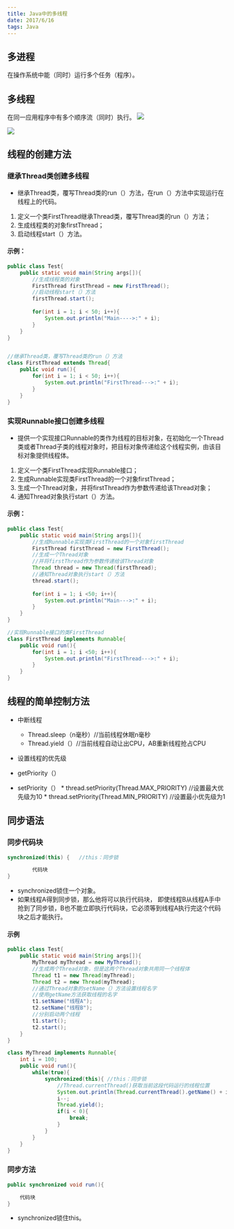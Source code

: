 ```yaml
---
title: Java中的多线程
date: 2017/6/16 
tags: Java
---
```


## 多进程 
在操作系统中能（同时）运行多个任务（程序）。

## 多线程 ##
在同一应用程序中有多个顺序流（同时）执行。
![](http://i.imgur.com/svr5BHK.png)

![](http://i.imgur.com/Pw3R29D.png)

## 线程的创建方法 ##
### 继承Thread类创建多线程 ###
* 继承Thread类，覆写Thread类的run（）方法，在run（）方法中实现运行在线程上的代码。

1. 定义一个类FirstThread继承Thread类，覆写Thread类的run（）方法；
2. 生成线程类的对象firstThread；
3. 启动线程start（）方法。

#### 示例： ####
```java
public class Test{
	public static void main(String args[]){
		//生成线程类的对象
		FirstThread firstThread = new FirstThread();
		//启动线程start（）方法
		firstThread.start();
		
		for(int i = 1; i < 50; i++){
			System.out.println("Main---->:" + i);
		}
	}
}


//继承Thread类，覆写Thread类的run（）方法
class FirstThread extends Thread{
	public void run(){
		for(int i = 1; i < 50; i++){
			System.out.println("FirstThread--->:" + i);
		}
	}
}
```
### 实现Runnable接口创建多线程 ###
* 提供一个实现接口Runnable的类作为线程的目标对象，在初始化一个Thread类或者Thread子类的线程对象时，把目标对象传递给这个线程实例，由该目标对象提供线程体。

1. 定义一个类FirstThread实现Runnable接口；
2. 生成Runnable实现类FirstThread的一个对象firstThread；
3. 生成一个Thread对象，并将firstThread作为参数传递给该Thread对象；
4. 通知Thread对象执行start（）方法。

#### 示例： ####
```java
public class Test{
	public static void main(String args[]){
		//生成Runnable实现类FirstThread的一个对象firstThread
		FirstThread firstThread = new FirstThread();
		//生成一个Thread对象
		//并将firstThread作为参数传递给该Thread对象
		Thread thread = new Thread(firstThread);
		//通知Thread对象执行start（）方法
		thread.start();
		
		for(int i = 1; i <50; i++){
			System.out.println("Main--->:" + i);
		}
	}
}

//实现Runnable接口的类FirstThread
class FirstThread implements Runnable{
	public void run(){
		for(int i = 1; i <50; i++){
			System.out.println("FirstThread--->:" + i);
		}
	}
}
```

   
## 线程的简单控制方法 ##

* 中断线程
  * Thread.sleep（n毫秒）//当前线程休眠n毫秒
  * Thread.yield（）//当前线程自动让出CPU，AB重新线程抢占CPU
 
*  设置线程的优先级
  *  getPriority（）
  *  setPriority（）
    * thread.setPriority(Thread.MAX_PRIORITY) //设置最大优先级为10
    * thread.setPriority(Thread.MIN_PRIORITY) //设置最小优先级为1
    
## 同步语法 ##
### 同步代码块 ###

```java 
synchronized(this) {   //this：同步锁

		代码块
}
```
* synchronized锁住一个对象。
* 如果线程A得到同步锁，那么他将可以执行代码块，
   即使线程B从线程A手中抢到了同步锁，B也不能立即执行代码块，它必须等到线程A执行完这个代码块之后才能执行。

#### 示例 ####
```java
public class Test{
	public static void main(String args[]){
		MyThread myThread = new MyThread();
		//生成两个Thread对象，但是这两个Thread对象共用同一个线程体
		Thread t1 = new Thread(myThread); 
		Thread t2 = new Thread(myThread);
		//通过Thread对象的setName（）方法设置线程名字
		//使用getName方法获取线程的名字
		t1.setName("线程A");
		t2.setName("线程B");
		//分别启动两个线程
		t1.start();
		t2.start();
	}
}

class MyThread implements Runnable{
	int i = 100;
	public void run(){
		while(true){
			synchronized(this){ //this：同步锁
				//Thread.currentThread()获取当前这段代码运行的线程位置
				System.out.println(Thread.currentThread().getName() + i);
				i--;
				Thread.yield();
				if(i < 0){
					break;
				}
			}
		}
	}
}
```
### 同步方法 ###
```java
public synchronized void run(){

	代码块
}

```
* synchronized锁住this。
